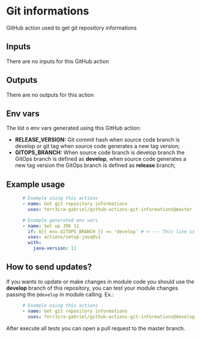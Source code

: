# Git informations

GitHub action used to get git repository informations

## Inputs

There are no inputs for this GitHub action

## Outputs

There are no outputs for this action

## Env vars

The list o env vars generated using this GitHub action:

- **RELEASE_VERSION:** Git commit hash when source code branch is develop or git tag when source code generates a new tag version;
- **GITOPS_BRANCH:** When source code branch is develop branch the GitOps branch is defined as **develop**, when source code generates a new tag version the GitOps branch is defined as **release** branch;

## Example usage

```yaml
      # Example using this actions
      - name: Get git repository informations
        uses: ferr3ira-gabriel/github-actions-git-informations@master

      # Example generated env vars
      - name: Set up JDK 11
        if: ${{ env.GITOPS_BRANCH }} == 'develop' # <---- This line is the example
        uses: actions/setup-java@v1
        with:
          java-version: 11
```

## How to send updates?
If you wants to update or make changes in module code you should use the **develop** branch of this repository, you can test your module changes passing the `@develop` in module calling. Ex.:

```yaml
      # Example using this actions
      - name: Get git repository informations
        uses: ferr3ira-gabriel/github-actions-git-informations@develop
```
After execute all tests you can open a pull request to the master branch.